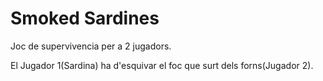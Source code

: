 # Smoked Sardines
Joc de supervivencia per a 2 jugadors.

El Jugador 1(Sardina) ha d'esquivar el foc que surt dels forns(Jugador 2).
